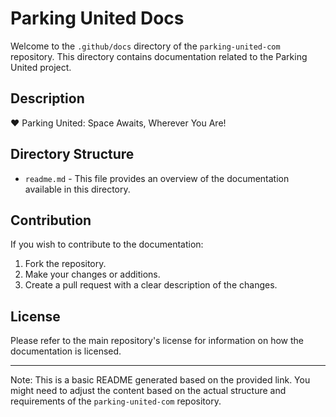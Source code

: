 # Parking United Docs

Welcome to the `.github/docs` directory of the `parking-united-com` repository. This directory contains documentation related to the Parking United project.

## Description

❤️ Parking United: Space Awaits, Wherever You Are!

## Directory Structure

- `readme.md` - This file provides an overview of the documentation available in this directory.

## Contribution

If you wish to contribute to the documentation:

1. Fork the repository.
2. Make your changes or additions.
3. Create a pull request with a clear description of the changes.

## License

Please refer to the main repository's license for information on how the documentation is licensed.

---

Note: This is a basic README generated based on the provided link. You might need to adjust the content based on the actual structure and requirements of the `parking-united-com` repository.
